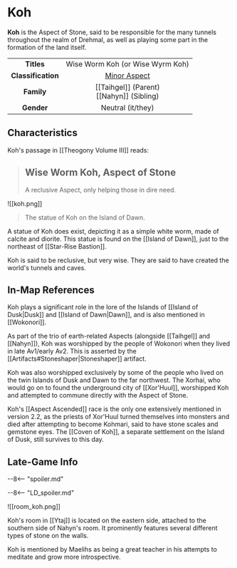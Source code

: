 # Koh

**Koh** is the Aspect of Stone, said to be responsible for the many tunnels throughout the realm of Drehmal, as well as playing some part in the formation of the land itself.

|  |  |
|:----------:|:----------------------:|
| **Titles** | Wise Worm Koh (or Wise Wyrm Koh) |
| **Classification** | [Minor Aspect](/Lore/Higher_Beings/Aspects/Minor_Aspects/) |
| **Family** | [[Taihgel]] (Parent) <br> [[Nahyn]] (Sibling) |
| **Gender** | Neutral (it/they) |

## Characteristics

Koh's passage in [[Theogony Volume III]] reads:

> Wise Worm Koh, Aspect of Stone
> -------------------
> A reclusive Aspect, only helping those in dire need.

![[koh.png]]
> The statue of Koh on the Island of Dawn.

A statue of Koh does exist, depicting it as a simple white worm, made of calcite and diorite. This statue is found on the [[Island of Dawn]], just to the northeast of [[Star-Rise Bastion]].

Koh is said to be reclusive, but very wise. They are said to have created the world's tunnels and caves.

## In-Map References

Koh plays a significant role in the lore of the Islands of [[Island of Dusk|Dusk]] and [[Island of Dawn|Dawn]], and is also mentioned in [[Wokonori]].

As part of the trio of earth-related Aspects (alongside [[Taihgel]] and [[Nahyn]]), Koh was worshipped by the people of Wokonori when they lived in late Av1/early Av2. This is asserted by the [[Artifacts#Stoneshaper|Stoneshaper]] artifact.

Koh was also worshipped exclusively by some of the people who lived on the twin Islands of Dusk and Dawn to the far northwest. The Xorhai, who would go on to found the underground city of [[Xor'Huul]], worshipped Koh and attempted to commune directly with the Aspect of Stone.

Koh's [[Aspect Ascended]] race is the only one extensively mentioned in version 2.2, as the priests of Xor'Huul turned themselves into monsters and died after attempting to become Kohmari, said to have stone scales and gemstone eyes. The [[Coven of Koh]], a separate settlement on the Island of Dusk, still survives to this day.

## Late-Game Info

--8<-- "spoiler.md"

--8<-- "LD_spoiler.md"

![[room_koh.png]]

Koh's room in [[Ytaj]] is located on the eastern side, attached to the southern side of Nahyn's room. It prominently features several different types of stone on the walls.

Koh is mentioned by Maelihs as being a great teacher in his attempts to meditate and grow more introspective.
